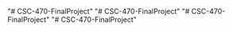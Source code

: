 "# CSC-470-FinalProject" 
"# CSC-470-FinalProject" 
"# CSC-470-FinalProject" 
"# CSC-470-FinalProject" 
